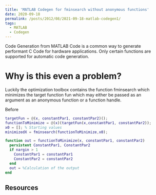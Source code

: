 ```yaml
---
title: 'MATLAB Codegen for fminsearch without anonymous functions'
date: 2020-09-18
permalink: /posts/2012/08/2021-09-18-matlab-codegen1/
tags:
  - MATLAB
  - Codegen
---
```


Code Generation from MATLAB Code is a common way to generate performant C Code for hardware applications. 
Only certain functions are supported for automatic code generation.  

Why is this even a problem? 
===========================

Luckily the optimization toolbox contains the function fminsearch which minimizes the target function fun which may either be passed as an argument as an anonymous function or a function handle. 

Before

```matlab
targetFun = @(x, constantPar1, constantPar2)();
functionToMinimize = @(x)(targetFun(x,constantPar1, constantPar2));
x0 = []; % Starting values
minimizedX = fminsearch(functionToMinimize,x0);
```

```matlab
function out = functionToMinimize(x, constantPar1, constantPar2)
  persistent ConstantPar1, ConstantPar2
  if nargin > 1
    ConstantPar1 = constantPar1
    ConstantPar2 = constantPar2
  end
  out = %Calculation of the output 
end
```




Resources
---------


